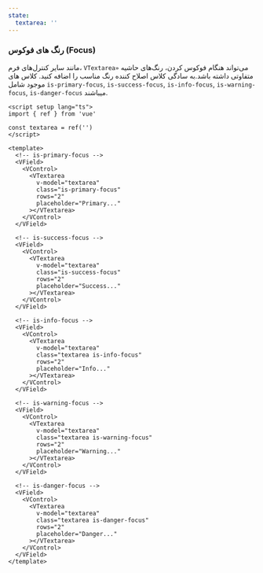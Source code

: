 ```yaml
---
state:
  textarea: ''
---
```


### رنگ های فوکوس (Focus)

مانند سایر کنترل‌های فرم، `VTextarea»` می‌تواند هنگام فوکوس کردن، رنگ‌های حاشیه متفاوتی داشته باشد.به سادگی کلاس اصلاح کننده رنگ مناسب را اضافه کنید.
کلاس های موجود شامل `is-primary-focus`, `is-success-focus`,
`is-info-focus`, `is-warning-focus`, `is-danger-focus` میباشند.

<!--code-->

```vue
<script setup lang="ts">
import { ref } from 'vue'

const textarea = ref('')
</script>

<template>
  <!-- is-primary-focus -->
  <VField>
    <VControl>
      <VTextarea
        v-model="textarea"
        class="is-primary-focus"
        rows="2"
        placeholder="Primary..."
      ></VTextarea>
    </VControl>
  </VField>

  <!-- is-success-focus -->
  <VField>
    <VControl>
      <VTextarea
        v-model="textarea"
        class="is-success-focus"
        rows="2"
        placeholder="Success..."
      ></VTextarea>
    </VControl>
  </VField>

  <!-- is-info-focus -->
  <VField>
    <VControl>
      <VTextarea
        v-model="textarea"
        class="textarea is-info-focus"
        rows="2"
        placeholder="Info..."
      ></VTextarea>
    </VControl>
  </VField>

  <!-- is-warning-focus -->
  <VField>
    <VControl>
      <VTextarea
        v-model="textarea"
        class="textarea is-warning-focus"
        rows="2"
        placeholder="Warning..."
      ></VTextarea>
    </VControl>
  </VField>

  <!-- is-danger-focus -->
  <VField>
    <VControl>
      <VTextarea
        v-model="textarea"
        class="textarea is-danger-focus"
        rows="2"
        placeholder="Danger..."
      ></VTextarea>
    </VControl>
  </VField>
</template>
```

<!--/code-->

<!--example-->

<div>
  <VField>
    <VControl>
      <VTextarea
        v-model="frontmatter.state.textarea"
        class="textarea is-primary-focus"
        rows="2"
        placeholder="Primary..."
      ></VTextarea>
    </VControl>
  </VField>
  <VField>
    <VControl>
      <VTextarea
        v-model="frontmatter.state.textarea"
        class="textarea is-success-focus"
        rows="2"
        placeholder="Success..."
      ></VTextarea>
    </VControl>
  </VField>
  <VField>
    <VControl>
      <VTextarea
        v-model="frontmatter.state.textarea"
        class="textarea is-info-focus"
        rows="2"
        placeholder="Info..."
      ></VTextarea>
    </VControl>
  </VField>
  <VField>
    <VControl>
      <VTextarea
        v-model="frontmatter.state.textarea"
        class="textarea is-warning-focus"
        rows="2"
        placeholder="Warning..."
      ></VTextarea>
    </VControl>
  </VField>
  <VField>
    <VControl>
      <VTextarea
        v-model="frontmatter.state.textarea"
        class="textarea is-danger-focus"
        rows="2"
        placeholder="Danger..."
      ></VTextarea>
    </VControl>
  </VField>
</div>

<!--/example-->
